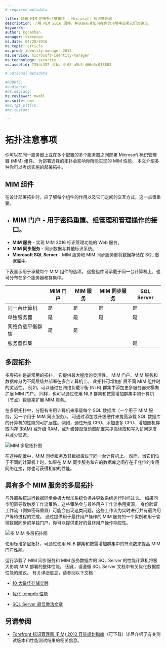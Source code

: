 ```yaml
---
# required metadata

title: 部署 MIM 的拓扑注意事项 | Microsoft 标识管理器
description: 了解 MIM 2016 组件，并获取有关如何在你的环境中部署它们的建议。 
keywords:
author: kgremban
manager: stevenpo
ms.date: 04/28/2016
ms.topic: article
ms.prod: identity-manager-2015
ms.service: microsoft-identity-manager
ms.technology: security
ms.assetid: 735dc357-dfba-4f68-a5b3-d66d6c018803

# optional metadata

#ROBOTS:
#audience:
#ms.devlang:
ms.reviewer: mwahl
ms.suite: ems
#ms.tgt_pltfrm:
#ms.custom:

---
```



# 拓扑注意事项
你可以在同一服务器上或在多个配置的多个服务器之间部署 Microsoft 标识管理器 (MIM) 组件。 为部署选择的拓扑会影响你所能实现的 MIM 性能。 本文介绍多种你可以考虑实施的部署拓扑。

## MIM 组件
在设计部署拓扑时，应了解每个组件的作用以及它们之间的交互方式，这一点很重要。

- **MIM 门户** - 用于密码重置、组管理和管理操作的接口。
    -
- **MIM 服务** - 实现 MIM 2016 标识管理功能的 Web 服务。
- **MIM 同步服务** - 同步数据与其他标识系统。
- **Microsoft SQL Server** - MIM 服务和 MIM 同步服务都将数据存储在 SQL 数据库中。

下表显示用于承载每个 MIM 组件的选项。 这些组件可承载于同一台计算机上，也可分布在多个服务器和群集中。

| | MIM 门户 | MIM 服务 | MIM 同步服务 | SQL Server |
| --- | --- | --- | --- | --- |
| 同一台计算机 | 是 | 是 | 是 | 是 |
| 单独服务器 | 是 | 是 | 是 | 是 |
| 网络负载平衡群集 | 是 | 是 | | |
| 服务器群集 | | | | 是 |


## 多层拓扑
多层拓扑是最常用的拓扑。 它提供最大程度的灵活性。 MIM 门户、MIM 服务和数据库分为不同层级并部署在多台计算机上。 此拓扑可增加扩展不同 MIM 组件时的灵活性。 例如，可以通过在网络负载平衡 (NLB) 群集中添加更多服务器来横向扩展 MIM 门户。 同样，也可以通过使用 NLB 群集和按需增加群集中的计算机（节点）数量来扩展 MIM 服务。

在多层拓扑中，分配有专用计算机来承载每个 SQL 数据库（一个用于 MIM 服务，另一个用于 MIM 同步服务）。 可通过添加或升级硬件来提高承载 SQL 数据库的计算机的性能的可扩展性。例如，通过升级 CPU、添加更多 CPU、增加随机存取内存 (RAM) 或升级 RAM，或升级硬盘驱动器配置来提高读取和写入访问速度并减少延迟。

![MIM 多层拓扑图](media/MIM-topo-multitier.png)

在这种配置中，MIM 同步服务及其数据库位于同一台计算机上。 然而，当它们位于不同的计算机上时，如果在 MIM 同步服务和它的数据库之间存在千兆位的专用网络连接，你也可获得相似的性能。


## 具有多个 MIM 服务的多层拓扑
与外部系统进行数据同步会极大增加系统负担并导致系统运行时间过长。 如果同步配置导致触发工作流策略，这些策略会与最终用户工作流争用资源。 身份验证工作流（例如密码重置）可能会出现这类问题，这些工作流为实时进行并有最终用户等待进程的完成。 通过提供用于最终用户操作的 MIM 服务的一个实例和用于管理数据同步的单独门户，你可以提供更好的最终用户操作响应性。

![多 MIM 多层拓扑图](media/MIM-topo-multitier-multiservice.png)

使用标准多层拓扑，可通过使用 NLB 群集和按需增加群集中的节点数来提高 MIM 门户性能。

运行承载了 MIM 同步服务和 MIM 服务数据库的 SQL Server 的性能计算机将极大影响 MIM 部署的整体性能。 因此，请遵循 SQL Server 文档中有关优化数据库性能的建议。 有关详细信息，请参阅以下文档：

- [10 大最佳存储实践](http://go.microsoft.com/fwlink/?LinkID=183663)

- [优化 tempdb 性能](http://go.microsoft.com/fwlink/?LinkID=188267)

- [SQL Server 最佳做法文章](http://go.microsoft.com/fwlink/?LinkID=188268)

## 另请参阅
- [Forefront 标识管理器 (FIM) 2010 容量规划指南](http://go.microsoft.com/fwlink/?LinkId=200180)（可下载）详尽介绍了有关测试版本和性能测试结果的相关信息。


<!--HONumber=Apr16_HO2-->


